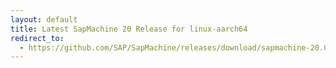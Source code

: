 ```yaml
---
layout: default
title: Latest SapMachine 20 Release for linux-aarch64
redirect_to:
  - https://github.com/SAP/SapMachine/releases/download/sapmachine-20.0.1/sapmachine-jdk-20.0.1_linux-aarch64_bin.tar.gz
---
```


